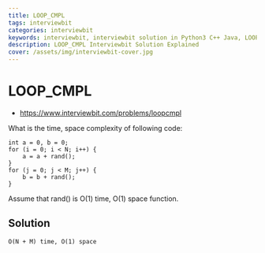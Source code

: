 ```yaml
---
title: LOOP_CMPL
tags: interviewbit
categories: interviewbit
keywords: interviewbit, interviewbit solution in Python3 C++ Java, LOOP_CMPL solution
description: LOOP_CMPL Interviewbit Solution Explained
cover: /assets/img/interviewbit-cover.jpg
---
```


# LOOP_CMPL

* https://www.interviewbit.com/problems/loopcmpl

What is the time, space complexity of following code:

```
int a = 0, b = 0;
for (i = 0; i < N; i++) {
    a = a + rand();
}
for (j = 0; j < M; j++) {
    b = b + rand();
}
```

Assume that rand() is O(1) time, O(1) space function.

## Solution

```
O(N + M) time, O(1) space
```
